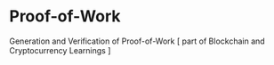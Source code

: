 # Proof-of-Work
Generation and Verification of Proof-of-Work [ part of Blockchain and Cryptocurrency Learnings ]
